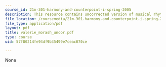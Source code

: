 ```yaml
---
course_id: 21m-301-harmony-and-counterpoint-i-spring-2005
description: This resource contains uncorrected version of musical rhythm.
file_location: /coursemedia/21m-301-harmony-and-counterpoint-i-spring-2005/57f80214fe94df9b35499e7ceac070ce_valerie_morash_uncor.pdf
file_type: application/pdf
layout: pdf
title: valerie_morash_uncor.pdf
type: course
uid: 57f80214fe94df9b35499e7ceac070ce

---
```

None